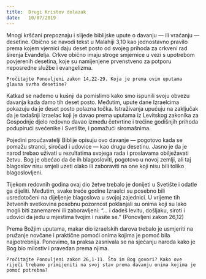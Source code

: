 ```yaml
---
title:  Drugi Kristov dolazak
date:   10/07/2019
---
```


Mnogi kršćani prepoznaju i slijede biblijske upute o davanju — ili vraćanju — desetine. Obično se navodi tekst u Malahiji 3,10 kao jednostavno pravilo prema kojem vjernici daju deset posto od svojeg prihoda za crkveni rad širenja Evanđelja. Crkve obično imaju stroge smjernice u vezi s upotrebom povjerenih desetina, koje su namijenjene prvenstveno za potporu neposredne službe i evangelizma.

`Pročitajte Ponovljeni zakon 14,22-29. Koja je prema ovim uputama glavna svrha desetine?`

Katkad se nađemo u kušnji da pomislimo kako smo ispunili svoju obvezu davanja kada damo tih deset posto. Međutim, upute dane Izraelcima pokazuju da je deset posto polazna točka. Istraživanja upućuju na zaključak da je tadašnji Izraelac koji je davao prema uputama iz Levitskog zakonika za Gospodnje djelo redovno davao između četvrtine i trećine godišnjih prihoda podupirući svećenike i Svetište, i pomažući siromašnima.

Pojedini proučavatelji Biblije opisuju ovo davanje — pogotovo kada se pomažu stranci, siročad i udovice — kao drugu desetinu. Jasno je da je narod trebao uživati u rezultatima svojega rada i proslavama obilježavati žetvu. Bog je obećao da će ih blagosloviti, pogotovo u novoj zemlji, ali taj blagoslov nisu smjeli uzeti olako ili zaboraviti na one koji nisu bili toliko blagoslovljeni.

Tijekom redovnih godina ovaj dio žetve trebalo je donijeti u Svetište i odatle ga dijeliti. Međutim, svake treće godine Izraelci su posebno bili usredotočeni na dijeljenje blagoslova u svojoj zajednici. U vrijeme tih žetvenih svetkovina posebnu pozornost poklanjali su onima koji su lako mogli biti zanemareni ili zaboravljeni: “… i dadeš levitu, došljaku, siroti i udovici da jedu u mjestima tvojim i nasite se.” (Ponovljeni zakon 26,12)

Prema Božjim uputama, makar dio izraelskih darova trebalo je usmjeriti na pružanje novčane i praktične pomoći onima kojima je pomoć bila najpotrebnija. Ponovimo, ta praksa zasnivala se na sjećanju naroda kako je Bog bio milostiv i pravedan prema njima.

`Pročitajte Ponovljeni zakon 26,1-11. Što im Bog govori? Kako ove riječi trebamo primijeniti na svoj stav prema davanju onima kojima je pomoć potrebna?`
